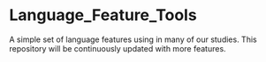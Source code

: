 # Language_Feature_Tools

A simple set of language features using in many of our studies. This repository will be continuously updated with more features.

